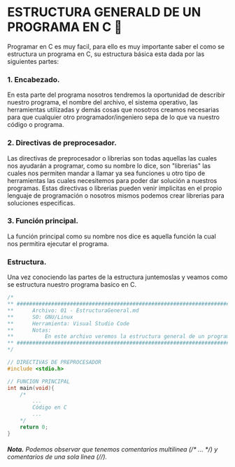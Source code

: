 # ESTRUCTURA GENERALD DE UN PROGRAMA EN C :croissant:
Programar en C es muy facil, para ello es muy importante saber el como se estructura un programa en C, su estructura básica esta dada por las siguientes partes:

### 1. Encabezado.
En esta parte del programa nosotros tendremos la oportunidad de describir nuestro programa, el nombre del archivo, el sistema operativo, las herramientas utilizadas y demás cosas que nosotros creamos necesarias para que cualquier otro programador/ingeniero sepa de lo que va nuestro código o programa.

### 2. Directivas de preprocesador.
Las directivas de preprocesador o librerias son todas aquellas las cuales nos ayudarán a programar, como su nombre lo dice, son "librerias" las cuales nos permiten mandar a llamar ya sea funciones u otro tipo de herramientas las cuales necesitemos para poder dar solución a nuestros programas. Estas directivas o librerias pueden venir implicitas en el propio lenguaje de programación o nosotros mismos podemos crear librerias para soluciones especificas.

### 3. Función principal.
La función principal como su nombre nos dice es aquella función la cual nos permitira ejecutar el programa.

### Estructura.
Una vez conociendo las partes de la estructura juntemoslas y veamos como se estructura nuestro programa basico en C.
```C
/*
** #########################################################################################
**      Archivo: 01 - EstructuraGeneral.md
**      SO: GNU/Linux
**      Herramienta: Visual Studio Code
**      Notas:
**          En este archivo veremos la estructura general de un programa en C.
** #########################################################################################
*/

// DIRECTIVAS DE PREPROCESADOR
#include <stdio.h>

// FUNCION PRINCIPAL
int main(void){
    /*
        ...
        Código en C
        ...
    */
    return 0;
}
```

###### <b><i>Nota.</i></b> Podemos observar que tenemos comentarios multilinea (/* ... */) y comentarios de una sola linea (//).